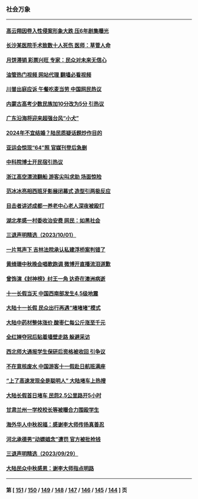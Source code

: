 ### 社会万象
---
#### [高云翔因卷入性侵案形象大跌 压6年剧集曝光](../../pages/ncid282/n14087587.md?10041245) 
#### [长沙某医院手术致数十人死伤 医师：草菅人命](../../pages/ncid282/n14087483.md?10041245) 
#### [月饼滞销 彩票兴旺 专家：民众对未来无信心](../../pages/ncid282/n14087156.md?10041245) 
#### [油管热门视频 网站代理 翻墙必看视频](http://138.2.39.72:81/youtube.html?epic-marker?10041245)
#### [川普出庭应诉 午餐吃麦当劳 中国网民热议](../../pages/ncid282/n14087309.md?10041245) 
#### [内蒙古高考少数民族加10分改为5分 引热议](../../pages/ncid282/n14087310.md?10041245) 
#### [广东沿海将迎来超强台风“小犬”](../../pages/ncid282/n14087262.md?10041245) 
#### [2024年不宜结婚？陆民质疑话题炒作目的](../../pages/ncid282/n14087223.md?10041245) 
#### [亚运会惊现“64”照 官媒刊登后急删](../../pages/ncid282/n14087020.md?10041245) 
#### [中科院博士开民宿引热议](../../pages/ncid282/n14087100.md?10041245) 
#### [浙江高空漂流翻船 游客尖叫求助 场面惊险](../../pages/ncid282/n14087036.md?10041245) 
#### [范冰冰亮相西班牙影展闭幕式 造型引两极反应](../../pages/ncid282/n14086919.md?10041245) 
#### [目击者讲述成都一养老中心老人深夜被殴打](../../pages/ncid282/n14086507.md?10041245) 
#### [湖北孝感一村委收治安费 网民：如黑社会](../../pages/ncid282/n14086443.md?10041245) 
#### [三退声明精选（2023/10/01）](../../pages/ncid282/n14086298.md?10041245) 
#### [一片骂声下 吉林法院承认私建浮桥案判错了](../../pages/ncid282/n14086111.md?10041245) 
#### [黄绮珊中秋晚会唱歌跑调 微博开直播流泪道歉](../../pages/ncid282/n14086050.md?10041245) 
#### [曾饰演《封神榜》纣王一角 达奇在澳洲病逝](../../pages/ncid282/n14086077.md?10041245) 
#### [十一长假当天 中国西南部发生4.5级地震](../../pages/ncid282/n14085986.md?10041245) 
#### [大陆十一长假 民众出行再遇“堵堵堵”模式](../../pages/ncid282/n14085912.md?10041245) 
#### [大陆中药材整体涨价 酸枣仁每公斤涨至千元](../../pages/ncid282/n14085677.md?10041245) 
#### [全红婵夺冠后贴着墙壁走路 躲避采访](../../pages/ncid282/n14085782.md?10041245) 
#### [西北师大通报学生保研后资格被收回 引争议](../../pages/ncid282/n14085517.md?10041245) 
#### [不在意核废水 中国游客十一假赴日航班满座](../../pages/ncid282/n14085433.md?10041245) 
#### [“上了高速发现全是聪明人” 大陆堵车上热搜](../../pages/ncid282/n14085303.md?10041245) 
#### [大陆长假首日堵车 民怨2.5公里路开5小时](../../pages/ncid282/n14085399.md?10041245) 
#### [甘肃兰州一学校校长等被曝合力围殴学生](../../pages/ncid282/n14085390.md?10041245) 
#### [海外华人中秋祝福：感谢李大师传扬真善忍](../../pages/ncid282/n14084649.md?10041245) 
#### [河北承德男“动嫖娼念”遭罚 官方被批抢钱](../../pages/ncid282/n14085069.md?10041245) 
#### [三退声明精选（2023/09/29）](../../pages/ncid282/n14084858.md?10041245) 
#### [大陆民众中秋感恩：谢李大师指点明路](../../pages/ncid282/n14084624.md?10041245) 

---
#### 第 [ [151](./151.md?10041245) / [150](./150.md?10041245) / [149](./149.md?10041245) / [148](./148.md?10041245) / [147](./147.md?10041245) / [146](./146.md?10041245) / [145](./145.md?10041245) / [144](./144.md?10041245) ] 页
